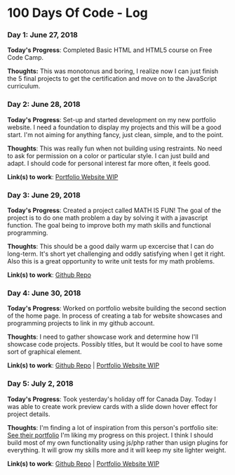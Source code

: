 # 100 Days Of Code - Log

### Day 1: June 27, 2018 

**Today's Progress**: Completed Basic HTML and HTML5 course on Free Code Camp.

**Thoughts:** This was monotonus and boring, I realize now I can just finish the 5 final projects to get the certification and move on to the JavaScript curriculum.

<!--- **Link to work:** [Calculator App](http://www.example.com)-->

### Day 2: June 28, 2018

**Today's Progress**: Set-up and started development on my new portfolio website. I need a foundation to display my projects and this will be a good start. I'm not aiming for anything fancy, just clean, simple, and to the point.

**Thoughts**: This was really fun when not building using restraints. No need to ask for permission on a color or particular style. I can just build and adapt. I should code for personal interest far more often, it feels good.

**Link(s) to work**: [Portfolio Website WIP](https://jarededdy.io/)

### Day 3: June 29, 2018

**Today's Progress**: Created a project called MATH IS FUN! The goal of the project is to do one math problem a day by solving it with a javascript function. The goal being to improve both my math skills and functional programming. 

**Thoughts**: This should be a good daily warm up excercise that I can do long-term. It's short yet challenging and oddly satisfying when I get it right. Also this is a great opportunity to write unit tests for my math problems.

**Link(s) to work**: [Github Repo](https://github.com/jaredgeddy/math-is-fun)

### Day 4: June 30, 2018

**Today's Progress**: Worked on portfolio website building the second section of the home page. In process of creating a tab for website showcases and programming projects to link in my github account. 

**Thoughts**: I need to gather showcase work and determine how I'll showcase code projects. Possibly titles, but It would be cool to have some sort of graphical element.

**Link(s) to work**: [Github Repo](https://github.com/jaredgeddy/math-is-fun) |  [Portfolio Website WIP](https://jarededdy.io/)

### Day 5: July 2, 2018

**Today's Progress**: Took yesterday's holiday off for Canada Day. Today I was able to create work preview cards with a slide down hover effect for project details.

**Thoughts**: I'm finding a lot of inspiration from this person's portfolio site: [See their portfolio](https://caferati.me/) I'm liking my progress on this project. I think I should build most of my own functionality using js/php rather than usign plugins for everything. It will grow my skills more and it will keep my site lighter weight.

**Link(s) to work**: [Github Repo](https://github.com/jaredgeddy/math-is-fun) |  [Portfolio Website WIP](https://jarededdy.io/)
